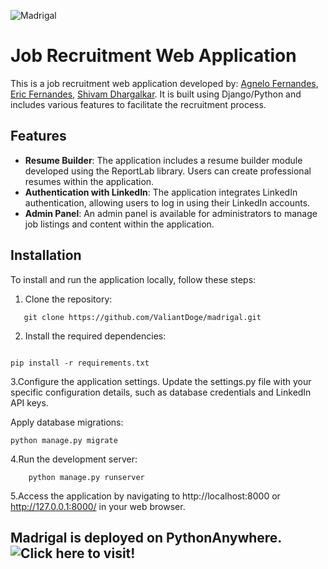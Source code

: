 ![Madrigal](https://github.com/ValiantDoge/madrigal/blob/dev/website_hr/static/website_hr/img/logo.png?raw=true)
# Job Recruitment Web Application

This is a job recruitment web application developed by: 
[Agnelo Fernandes](https://github.com/ValiantDoge), 
[Eric Fernandes,](https://github.com/Ericfdes) 
[Shivam Dhargalkar](https://github.com/ShivamD01). 
It is built using Django/Python and includes various features to facilitate the recruitment process.

## Features

- **Resume Builder**: The application includes a resume builder module developed using the ReportLab library. Users can create professional resumes within the application.
- **Authentication with LinkedIn**: The application integrates LinkedIn authentication, allowing users to log in using their LinkedIn accounts.
- **Admin Panel**: An admin panel is available for administrators to manage job listings and content within the application.

## Installation

To install and run the application locally, follow these steps:

1. Clone the repository:

```shell
   git clone https://github.com/ValiantDoge/madrigal.git
 ```
2. Install the required dependencies:

```shell

pip install -r requirements.txt
```

3.Configure the application settings. Update the settings.py file with your specific configuration details, such as database credentials and LinkedIn API keys.

Apply database migrations:

```shell
python manage.py migrate
```

4.Run the development server:

```shell
    python manage.py runserver
```

5.Access the application by navigating to http://localhost:8000 or http://127.0.0.1:8000/ in your web browser.


## Madrigal is deployed on PythonAnywhere. ![Click here to visit!](https://valiantdoge.pythonanywhere.com/) 

